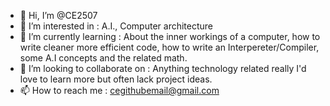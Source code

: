 - 👋 Hi, I’m @CE2507
- 👀 I’m interested in : A.I., Computer architecture
- 🌱 I’m currently learning : About the inner workings of a computer, how to write cleaner more efficient code, how to write an Interpereter/Compiler, some A.I concepts and the related math.
- 💞️ I’m looking to collaborate on : Anything technology related really I'd love to learn more but often lack project ideas.
- 📫 How to reach me : cegithubemail@gmail.com

<!---
CE2507/CE2507 is a ✨ special ✨ repository because its `README.md` (this file) appears on your GitHub profile.
You can click the Preview link to take a look at your changes.
--->
